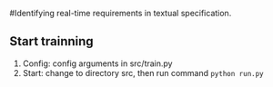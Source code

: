 #Identifying real-time requirements in textual specification.

## Start trainning

1. Config: config arguments in src/train.py
2. Start: change to directory src, then run command `python run.py`